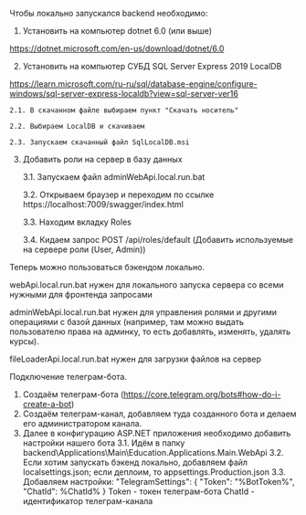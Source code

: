 Чтобы локально запускался backend необходимо:
1. Установить на компьютер dotnet 6.0 (или выше)

https://dotnet.microsoft.com/en-us/download/dotnet/6.0

2. Установить на компьютер СУБД SQL Server Express 2019 LocalDB

https://learn.microsoft.com/ru-ru/sql/database-engine/configure-windows/sql-server-express-localdb?view=sql-server-ver16

	2.1. В скачанном файле выбираем пункт "Скачать носитель"

	2.2. Выбираем LocalDB и скачиваем

	2.3. Запускаем скачанный файл SqlLocalDB.msi

3. Добавить роли на сервер в базу данных
	
	3.1. Запускаем файл adminWebApi.local.run.bat

	3.2. Открываем браузер и переходим по ссылке https://localhost:7009/swagger/index.html

	3.3. Находим вкладку Roles

	3.4. Кидаем запрос POST /api/roles/default (Добавить используемые на сервере роли (User, Admin))

Теперь можно пользоваться бэкендом локально.

webApi.local.run.bat нужен для локального запуска сервера со всеми нужными для фронтенда запросами

adminWebApi.local.run.bat нужен для управления ролями и другими операциями с базой данных (например, там можно выдать пользователю права на админку, то есть добавлять, изменять, удалять курсы).

fileLoaderApi.local.run.bat нужен для загрузки файлов на сервер

Подключение телеграм-бота.
1. Создаём телеграм-бота (https://core.telegram.org/bots#how-do-i-create-a-bot)
2. Создаём телеграм-канал, добавляем туда созданного бота и делаем его администратором канала.
3. Далее в конфигурацию ASP.NET приложения необходимо добавить настройки нашего бота
	3.1. Идём в папку backend\Applications\Main\Education.Applications.Main.WebApi
	3.2. Если хотим запускать бэкенд локально, добавляем файл localsettings.json; если деплоим, то appsettings.Production.json
	3.3. Добавляем настройки:
"TelegramSettings": {
      "Token": "%BotToken%",
      "ChatId": %ChatId%
}
Token - токен телеграм-бота
ChatId - идентификатор телеграм-канала
